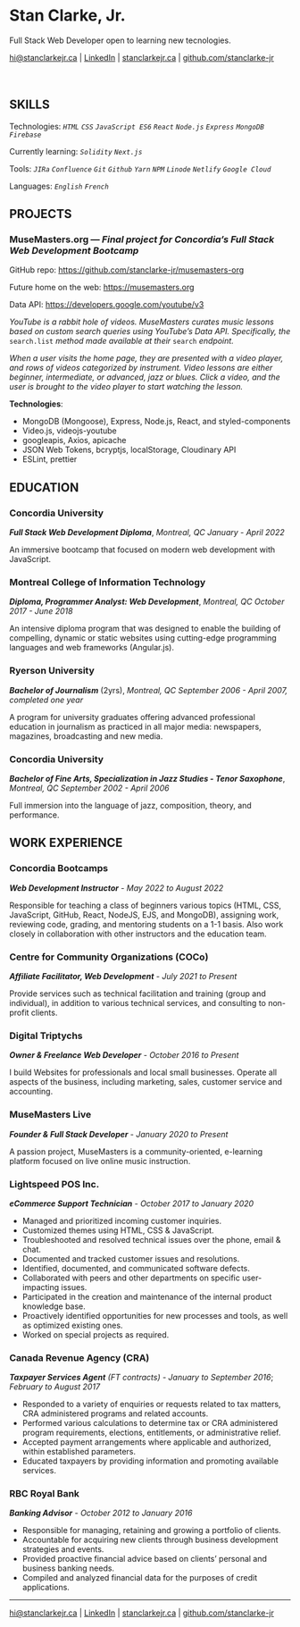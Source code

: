 # **Stan Clarke, Jr.**

Full Stack Web Developer open to learning new tecnologies.

<hi@stanclarkejr.ca> | [LinkedIn](https://linkedin.com/in/stan-clarke-jr) | [stanclarkejr.ca](https://stanclarkejr.ca) | [github.com/stanclarke-jr](https://github.com/stanclarke-jr)
<br>
<br>
<br>

## SKILLS

Technologies: _`HTML` `CSS` `JavaScript ES6` `React` `Node.js` `Express` `MongoDB` `Firebase`_

Currently learning: _`Solidity` `Next.js`_

Tools: _`JIRa` `Confluence` `Git` `Github` `Yarn` `NPM` `Linode` `Netlify` `Google Cloud`_

Languages: _`English` `French`_

## PROJECTS

### MuseMasters.org — _Final project for Concordia’s Full Stack Web Development Bootcamp_

GitHub repo: https://github.com/stanclarke-jr/musemasters-org

Future home on the web: https://musemasters.org

Data API: https://developers.google.com/youtube/v3

_YouTube is a rabbit hole of videos. MuseMasters curates music lessons based on custom search queries using YouTube’s Data API. Specifically, the_ `search.list` _method made available at their_ `search` _endpoint._

_When a user visits the home page, they are presented with a video player, and rows of videos categorized by instrument. Video lessons are either beginner, intermediate, or advanced, jazz or blues. Click a video, and the user is brought to the video player to start watching the lesson._

**Technologies**:

- MongoDB (Mongoose), Express, Node.js, React, and styled-components
- Video.js, videojs-youtube
- googleapis, Axios, apicache
- JSON Web Tokens, bcryptjs, localStorage, Cloudinary API
- ESLint, prettier

## EDUCATION

### Concordia University

**_Full Stack Web Development Diploma_**, _Montreal, QC_
_January - April 2022_

An immersive bootcamp that focused on modern web development with JavaScript.

### Montreal College of Information Technology

**_Diploma, Programmer Analyst: Web Development_**, _Montreal, QC_
_October 2017 - June 2018_

An intensive diploma program that was designed to enable the building of compelling, dynamic or static
websites using cutting-edge programming languages and web frameworks (Angular.js).

### Ryerson University

**_Bachelor of Journalism_** (2yrs), _Montreal, QC_
_September 2006 - April 2007, completed one year_

A program for university graduates offering advanced professional education in journalism as
practiced in all major media: newspapers, magazines, broadcasting and new media.

### Concordia University

**_Bachelor of Fine Arts, Specialization in Jazz Studies - Tenor Saxophone_**, _Montreal, QC_
_September 2002 - April 2006_

Full immersion into the language of jazz, composition, theory, and performance.

## WORK EXPERIENCE

### Concordia Bootcamps

**_Web Development Instructor_** - _May 2022 to August 2022_

Responsible for teaching a class of beginners various topics (HTML, CSS, JavaScript, GitHub, React,
NodeJS, EJS, and MongoDB), assigning work, reviewing code, grading, and mentoring students on a 1-1
basis. Also work closely in collaboration with other instructors and the education team.

### Centre for Community Organizations (COCo)

**_Affiliate Facilitator, Web Development_** - _July 2021 to Present_

Provide services such as technical facilitation and training (group and individual), in addition to various technical services, and consulting to non-profit clients.

### Digital Triptychs

**_Owner & Freelance Web Developer_** - _October 2016 to Present_

I build Websites for professionals and local small businesses. Operate all aspects of the business, including marketing, sales, customer service and accounting.

### MuseMasters Live

**_Founder & Full Stack Developer_** - _January 2020 to Present_

A passion project, MuseMasters is a community-oriented, e-learning platform focused on live online music instruction.

### Lightspeed POS Inc.

**_eCommerce Support Technician_** - _October 2017 to January 2020_

- Managed and prioritized incoming customer inquiries.
- Customized themes using HTML, CSS & JavaScript.
- Troubleshooted and resolved technical issues over the phone, email & chat.
- Documented and tracked customer issues and resolutions.
- Identified, documented, and communicated software defects.
- Collaborated with peers and other departments on specific user-impacting issues.
- Participated in the creation and maintenance of the internal product knowledge base.
- Proactively identified opportunities for new processes and tools, as well as optimized existing ones.
- Worked on special projects as required.

### Canada Revenue Agency (CRA)

**_Taxpayer Services Agent_** _(FT contracts) - January to September 2016_; _February to August 2017_

- Responded to a variety of enquiries or requests related to tax matters, CRA administered programs and related accounts.
- Performed various calculations to determine tax or CRA administered program requirements, elections, entitlements, or administrative relief.
- Accepted payment arrangements where applicable and authorized, within established parameters.
- Educated taxpayers by providing information and promoting available services.

### RBC Royal Bank

**_Banking Advisor_** - _October 2012 to January 2016_

- Responsible for managing, retaining and growing a portfolio of clients.
- Accountable for acquiring new clients through business development strategies and events.
- Provided proactive financial advice based on clients’ personal and business banking needs.
- Compiled and analyzed financial data for the purposes of credit applications.

---

<hi@stanclarkejr.ca> | [LinkedIn](https://linkedin.com/in/stan-clarke-jr) | [stanclarkejr.ca](https://stanclarkejr.ca) | [github.com/stanclarke-jr](https://github.com/stanclarke-jr)
